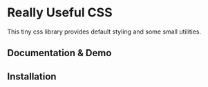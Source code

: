 # Really Useful CSS

This tiny css library provides default styling and some small utilities.

## Documentation & Demo


## Installation

